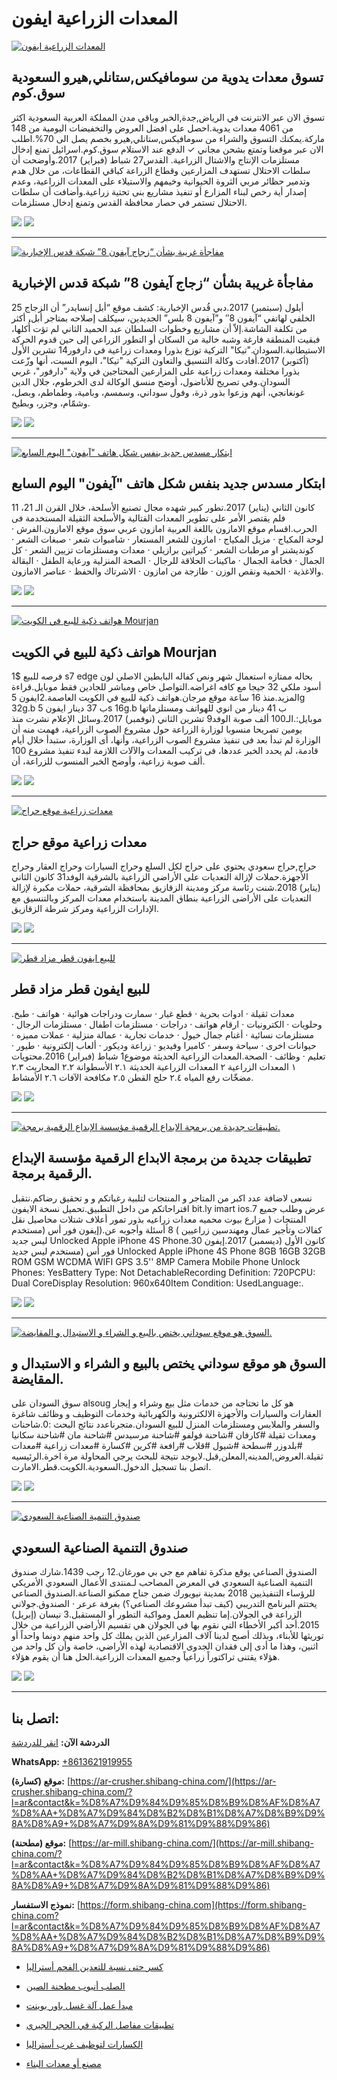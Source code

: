 # المعدات الزراعية ايفون

<a href="https://swt.shibang-china.com/?l=ar&img&k=%D8%A7%D9%84%D9%85%D8%B9%D8%AF%D8%A7%D8%AA+%D8%A7%D9%84%D8%B2%D8%B1%D8%A7%D8%B9%D9%8A%D8%A9+%D8%A7%D9%8A%D9%81%D9%88%D9%86" target="_blank">![المعدات الزراعية ايفون](http://static.shibang-china.com/all-800x300/1200.jpg)</a>

## تسوق معدات يدوية من سومافيكس,ستانلي,هيرو السعودية سوق.كوم
تسوق الان عبر الانترنت في الرياض,جدة,الخبر وباقي مدن المملكة العربية السعودية اكثر من 4061 معدات يدوية.احصل على افضل العروض والتخفيضات اليومية من 148 ماركة.يمكنك التسوق والشراء من سومافيكس,ستانلي,هيرو بخصم يصل الى 70%.اطلب الان عبر موقعنا وتمتع بشحن مجاني ✓ الدفع عند الاستلام سوق.كوم.اسرائيل تمنع إدخال مستلزمات الإنتاج والاشتال الزراعية. القدس27 شباط (فبراير) 2017.وأوضحت أن سلطات الاحتلال تستهدف المزارعين وقطاع الزراعة كباقي القطاعات، من خلال هدم وتدمير حظائر مربي الثروة الحيوانية وخيمهم والاستيلاء على المعدات الزراعية، وعدم إصدار أية رخص لبناء المزارع أو تنفيذ مشاريع بنى تحتية زراعية.وأضافت أن سلطات الاحتلال تستمر في حصار محافظة القدس وتمنع إدخال مستلزمات.


<a href="https://whatsapp.shibangsoft.com/WhatsApp.php" target="_blank" title="WhatsApp">![](http://static.shibang-china.com/icon/whatsapp.png)</a> <a href="https://swt.shibang-china.com/?l=ar&icon&k=%D8%A7%D9%84%D9%85%D8%B9%D8%AF%D8%A7%D8%AA+%D8%A7%D9%84%D8%B2%D8%B1%D8%A7%D8%B9%D9%8A%D8%A9+%D8%A7%D9%8A%D9%81%D9%88%D9%86" target="_blank">![](http://static.shibang-china.com/icon/chat-ar.png)</a>

---

<a href="https://swt.shibang-china.com/?l=ar&img&k=%D8%A7%D9%84%D9%85%D8%B9%D8%AF%D8%A7%D8%AA+%D8%A7%D9%84%D8%B2%D8%B1%D8%A7%D8%B9%D9%8A%D8%A9+%D8%A7%D9%8A%D9%81%D9%88%D9%86" target="_blank">![مفاجأة غريبة بشأن “زجاج آيفون 8” شبكة قدس الإخبارية](http://static.shibang-china.com/all-800x300/416.jpg)</a>

## مفاجأة غريبة بشأن “زجاج آيفون 8” شبكة قدس الإخبارية
25 أيلول (سبتمبر) 2017.دبي قُدس الإخبارية: كشف موقع “أبل إنسايدر” أن الزجاج الخلفي لهاتفي “آيفون 8″ و”آيفون 8 بلس” الجديدين، سيكلف إصلاحه بمتاجر أبل، أكثر من تكلفة الشاشة.إلاّ أن مشاريع وخطوات السلطان عبد الحميد الثاني لم تؤت أُكلها، فبقيت المنطقة فارغة وشبه خالية من السكان أو التطور الزراعي إلى حين قدوم الحركة الاستيطانية.السودان.&quot;تيكا&quot; التركية توزع بذورا ومعدات زراعية في دارفور14 تشرين الأول (أكتوبر) 2017.أفادت وكالة التنسيق والتعاون التركية &quot;تيكا&quot;، اليوم السبت، أنها وزّعت بذورا مختلفة ومعدات زراعية على المزارعين المحتاجين في ولاية &quot;دارفور&quot;، غربي السودان.وفي تصريح للأناضول، أوضح منسق الوكالة لدى الخرطوم، جلال الدين غونغانجي، أنهم وزعوا بذور ذرة، وفول سوداني، وسمسم، وبامية، وطماطم، وبصل، وشمّام، وجزر، وبطيخ.


<a href="https://whatsapp.shibangsoft.com/WhatsApp.php" target="_blank" title="WhatsApp">![](http://static.shibang-china.com/icon/whatsapp.png)</a> <a href="https://swt.shibang-china.com/?l=ar&icon&k=%D8%A7%D9%84%D9%85%D8%B9%D8%AF%D8%A7%D8%AA+%D8%A7%D9%84%D8%B2%D8%B1%D8%A7%D8%B9%D9%8A%D8%A9+%D8%A7%D9%8A%D9%81%D9%88%D9%86" target="_blank">![](http://static.shibang-china.com/icon/chat-ar.png)</a>

---

<a href="https://swt.shibang-china.com/?l=ar&img&k=%D8%A7%D9%84%D9%85%D8%B9%D8%AF%D8%A7%D8%AA+%D8%A7%D9%84%D8%B2%D8%B1%D8%A7%D8%B9%D9%8A%D8%A9+%D8%A7%D9%8A%D9%81%D9%88%D9%86" target="_blank">![ابتكار مسدس جديد بنفس شكل هاتف &quot;آيفون&quot; اليوم السابع](http://static.shibang-china.com/all-800x300/1341.jpg)</a>

## ابتكار مسدس جديد بنفس شكل هاتف &quot;آيفون&quot; اليوم السابع
11 كانون الثاني (يناير) 2017.تطور كبير شهده مجال تصنيع الأسلحة، خلال القرن الـ 21، فلم يقتصر الأمر على تطوير المعدات القتالية والأسلحة الثقيلة المستخدمة فى الحرب.اقسام موقع الامازون باللغة العربية امازون عربي سوق موقع الامازون.الفرش &middot; لوحة المكياج &middot; مزيل المكياج &middot; امازون للشعر المستعار &middot; شامبوات شعر &middot; صبغات الشعر &middot; كونديشنر او مرطبات الشعر &middot; كيراتين برازيلي &middot; معدات ومستلزمات تزيين الشعر &middot; كل الجمال &middot; فخامة الجمال &middot; ماكينات الحلاقة للرجال &middot; الصحة المنزلية ورعاية الطفل &middot; البقالة والاغذية &middot; الحمية ونقص الوزن &middot; طازجة من امازون &middot; الاشرتاك والحفظ &middot; عناصر الامازون.


<a href="https://whatsapp.shibangsoft.com/WhatsApp.php" target="_blank" title="WhatsApp">![](http://static.shibang-china.com/icon/whatsapp.png)</a> <a href="https://swt.shibang-china.com/?l=ar&icon&k=%D8%A7%D9%84%D9%85%D8%B9%D8%AF%D8%A7%D8%AA+%D8%A7%D9%84%D8%B2%D8%B1%D8%A7%D8%B9%D9%8A%D8%A9+%D8%A7%D9%8A%D9%81%D9%88%D9%86" target="_blank">![](http://static.shibang-china.com/icon/chat-ar.png)</a>

---

<a href="https://swt.shibang-china.com/?l=ar&img&k=%D8%A7%D9%84%D9%85%D8%B9%D8%AF%D8%A7%D8%AA+%D8%A7%D9%84%D8%B2%D8%B1%D8%A7%D8%B9%D9%8A%D8%A9+%D8%A7%D9%8A%D9%81%D9%88%D9%86" target="_blank">![هواتف ذكية للبيع في الكويت Mourjan](http://static.shibang-china.com/all-800x300/1494.jpg)</a>

## هواتف ذكية للبيع في الكويت Mourjan
1$ فرصه للبيع s7 edge بحاله ممتازه استعمال شهر ونص كفاله البابطين الاصلي لون أسود ملكي 32 جيجا مع كافه اغراضه.التواصل خاص ومباشر للجادين فقط​ موبايل.قراءة المزيد.منذ 16 ساعة موقع مرجان.هواتف ذكية للبيع في الكويت العاصمة.2ايفون 5g 32g.b ب 37 دينار ايفون 5s 16g.b ب 41 دينار من انوي للهواتف ومستلزماتها​ موبايل:.الـ100 ألف صوبة الوفد9 تشرين الثاني (نوفمبر) 2017.وسائل الإعلام نشرت منذ يومين تصريحا منسوبا لوزارة الزراعة حول مشروع الصوب الزراعية، فهمت منه أن الوزارة لم تبدأ بعد فى تنفيذ مشروع الصوب الزراعية، وأنها، أى الوزارة، ستبدأ خلال أيام قادمة، لم يحدد الخبر عددها، فى تركيب المعدات والآلات اللازمة لبدء تنفيذ مشروع 100 ألف صوبة زراعية، وأوضح الخبر المنسوب للزراعة، أن.


<a href="https://whatsapp.shibangsoft.com/WhatsApp.php" target="_blank" title="WhatsApp">![](http://static.shibang-china.com/icon/whatsapp.png)</a> <a href="https://swt.shibang-china.com/?l=ar&icon&k=%D8%A7%D9%84%D9%85%D8%B9%D8%AF%D8%A7%D8%AA+%D8%A7%D9%84%D8%B2%D8%B1%D8%A7%D8%B9%D9%8A%D8%A9+%D8%A7%D9%8A%D9%81%D9%88%D9%86" target="_blank">![](http://static.shibang-china.com/icon/chat-ar.png)</a>

---

<a href="https://swt.shibang-china.com/?l=ar&img&k=%D8%A7%D9%84%D9%85%D8%B9%D8%AF%D8%A7%D8%AA+%D8%A7%D9%84%D8%B2%D8%B1%D8%A7%D8%B9%D9%8A%D8%A9+%D8%A7%D9%8A%D9%81%D9%88%D9%86" target="_blank">![معدات زراعية موقع حراج](http://static.shibang-china.com/all-800x300/1430.jpg)</a>

## معدات زراعية موقع حراج
حراج,حراج سعودي يحتوي على حراج لكل السلع وحراج السيارات وحراج العقار وحراج الأجهزة.حملات لإزالة التعديات على الأراضي الزراعية بالشرقية الوفد31 كانون الثاني (يناير) 2018.شنت رئاسة مركز ومدينة الزقازيق بمحافظة الشرقية، حملات مكبرة لإزالة التعديات على الأراضى الزراعية بنطاق المدينة باستخدام معدات المركز وبالتنسيق مع الإدارات الزراعية ومركز شرطة الزقازيق.


<a href="https://whatsapp.shibangsoft.com/WhatsApp.php" target="_blank" title="WhatsApp">![](http://static.shibang-china.com/icon/whatsapp.png)</a> <a href="https://swt.shibang-china.com/?l=ar&icon&k=%D8%A7%D9%84%D9%85%D8%B9%D8%AF%D8%A7%D8%AA+%D8%A7%D9%84%D8%B2%D8%B1%D8%A7%D8%B9%D9%8A%D8%A9+%D8%A7%D9%8A%D9%81%D9%88%D9%86" target="_blank">![](http://static.shibang-china.com/icon/chat-ar.png)</a>

---

<a href="https://swt.shibang-china.com/?l=ar&img&k=%D8%A7%D9%84%D9%85%D8%B9%D8%AF%D8%A7%D8%AA+%D8%A7%D9%84%D8%B2%D8%B1%D8%A7%D8%B9%D9%8A%D8%A9+%D8%A7%D9%8A%D9%81%D9%88%D9%86" target="_blank">![للبيع ايفون قطر مزاد قطر](http://static.shibang-china.com/all-800x300/768.jpg)</a>

## للبيع ايفون قطر مزاد قطر
.معدات ثقيلة &middot; ادوات بحرية &middot; قطع غيار &middot; سمارت ودراجات هوائية &middot; هواتف &middot; طبخ وحلويات &middot; الكترونيات &middot; ارقام هواتف &middot; دراجات &middot; مستلزمات اطفال &middot; مستلزمات الرجال &middot; مستلزمات نسائية &middot; أغنام جمال خيول &middot; خدمات تجارية &middot; عمالة منزلية &middot; عملات مميزه &middot; حيوانات اخرى &middot; سياحة وسفر &middot; كاميرا وفيديو &middot; زراعة وديكور &middot; ألعاب إلكترونية &middot; طيور &middot; تعليم &middot; وظائف &middot; الصحة.المعدات الزراعية الحديثة موضوع1 شباط (فبراير) 2016.محتويات ١ المعدات الزراعية ٢ المعدات الزراعية الحديثة ٢.١ الأسطوانة ٢.٢ المحاريث ٢.٣ مضخّات رفع المياه ٢.٤ حلج القطن ٢.٥ مكافحة الآفات ٢.٦ الأمشاط.


<a href="https://whatsapp.shibangsoft.com/WhatsApp.php" target="_blank" title="WhatsApp">![](http://static.shibang-china.com/icon/whatsapp.png)</a> <a href="https://swt.shibang-china.com/?l=ar&icon&k=%D8%A7%D9%84%D9%85%D8%B9%D8%AF%D8%A7%D8%AA+%D8%A7%D9%84%D8%B2%D8%B1%D8%A7%D8%B9%D9%8A%D8%A9+%D8%A7%D9%8A%D9%81%D9%88%D9%86" target="_blank">![](http://static.shibang-china.com/icon/chat-ar.png)</a>

---

<a href="https://swt.shibang-china.com/?l=ar&img&k=%D8%A7%D9%84%D9%85%D8%B9%D8%AF%D8%A7%D8%AA+%D8%A7%D9%84%D8%B2%D8%B1%D8%A7%D8%B9%D9%8A%D8%A9+%D8%A7%D9%8A%D9%81%D9%88%D9%86" target="_blank">![تطبيقات جديدة من برمجة الابداع الرقمية مؤسسة الإبداع الرقمية برمجة.](http://static.shibang-china.com/all-800x300/108.jpg)</a>

## تطبيقات جديدة من برمجة الابداع الرقمية مؤسسة الإبداع الرقمية برمجة.
نسعى لاضافة عدد اكبر من المتاجر و المنتجات لتلبية رغباتكم و و تحقيق رضاكم.نتقبل اقتراحاتكم من داخل التطبيق.تحميل نسخة الايفون bit.ly imart ios.7 عرض وطلب جميع المنتجات ( مزارع بيوت محميه معدات زراعيه بذور تمور أعلاف شتلات محاصيل نقل كفالات وتأجير عمال ومهندسين زراعيين ) 8 أسئلة وأجوبه عن.(إيفون فور أس (مستخدم ليس جديد Unlocked Apple iPhone 4S Phone.30 كانون الأول (ديسمبر) 2017.إيفون فور أس (مستخدم ليس جديد Unlocked Apple iPhone 4S Phone 8GB 16GB 32GB ROM GSM WCDMA WIFI GPS 3.5&#39;&#39; 8MP Camera Mobile Phone Unlock Phones: YesBattery Type: Not DetachableRecording Definition: 720PCPU: Dual CoreDisplay Resolution: 960x640Item Condition: UsedLanguage:.


<a href="https://whatsapp.shibangsoft.com/WhatsApp.php" target="_blank" title="WhatsApp">![](http://static.shibang-china.com/icon/whatsapp.png)</a> <a href="https://swt.shibang-china.com/?l=ar&icon&k=%D8%A7%D9%84%D9%85%D8%B9%D8%AF%D8%A7%D8%AA+%D8%A7%D9%84%D8%B2%D8%B1%D8%A7%D8%B9%D9%8A%D8%A9+%D8%A7%D9%8A%D9%81%D9%88%D9%86" target="_blank">![](http://static.shibang-china.com/icon/chat-ar.png)</a>

---

<a href="https://swt.shibang-china.com/?l=ar&img&k=%D8%A7%D9%84%D9%85%D8%B9%D8%AF%D8%A7%D8%AA+%D8%A7%D9%84%D8%B2%D8%B1%D8%A7%D8%B9%D9%8A%D8%A9+%D8%A7%D9%8A%D9%81%D9%88%D9%86" target="_blank">![السوق هو موقع سوداني يختص بالبيع و الشراء و الاستبدال و المقايضة.](http://static.shibang-china.com/all-800x300/1417.jpg)</a>

## السوق هو موقع سوداني يختص بالبيع و الشراء و الاستبدال و المقايضة.
سوق السودان على alsoug هو كل ما تحتاجه من خدمات مثل بيع وشراء و إيجار العقارات والسيارات والأجهزة الالكترونية والكهربائية وخدمات التوظيف و وظائف شاغرة والسفر والملابس ومستلزمات المنزل للبيع السودان.متجرناعدد نتائج البحث :0.شاحنات ومعدات ثقيلة #كارفان #شاحنة فولفو #شاحنة مرسيدس #شاحنة مان #شاحنة سكانيا #بلدوزر #سطحة #شيول #قلاب #رافعة #كرين #كسارة #معدات زراعية #معدات ثقيلة.العروض,المدينه,المعلن,قبل.لايوجد نتيجة للبحث يرجي المحاولة مرة اخرة.الرئيسيه اتصل بنا تسجيل الدخول.السعودية.الكويت.قطر.الامارت.


<a href="https://whatsapp.shibangsoft.com/WhatsApp.php" target="_blank" title="WhatsApp">![](http://static.shibang-china.com/icon/whatsapp.png)</a> <a href="https://swt.shibang-china.com/?l=ar&icon&k=%D8%A7%D9%84%D9%85%D8%B9%D8%AF%D8%A7%D8%AA+%D8%A7%D9%84%D8%B2%D8%B1%D8%A7%D8%B9%D9%8A%D8%A9+%D8%A7%D9%8A%D9%81%D9%88%D9%86" target="_blank">![](http://static.shibang-china.com/icon/chat-ar.png)</a>

---

<a href="https://swt.shibang-china.com/?l=ar&img&k=%D8%A7%D9%84%D9%85%D8%B9%D8%AF%D8%A7%D8%AA+%D8%A7%D9%84%D8%B2%D8%B1%D8%A7%D8%B9%D9%8A%D8%A9+%D8%A7%D9%8A%D9%81%D9%88%D9%86" target="_blank">![صندوق التنمية الصناعية السعودي](http://static.shibang-china.com/all-800x300/1219.jpg)</a>

## صندوق التنمية الصناعية السعودي
الصندوق الصناعي يوقع مذكرة تفاهم مع جي بي مورغان.12 رجب 1439.شارك صندوق التنمية الصناعية السعودي في المعرض المصاحب لـمنتدى الأعمال السعودي الأمريكي للرؤساء التنفيذيين 2018 بمدينة نيويورك ضمن جناح ممكنو الصناعة.الصندوق الصناعي يختتم البرنامج التدريبي (كيف تبدأ مشروعك الصناعي؟) بغرفة عرعر &middot; ​الصندوق.جولاني الزراعة في الجولان.إما تنظيم العمل ومواكبة التطور أو المستقبل.3 نيسان (إبريل) 2015.أحد أكبر الأخطاء التي نقوم بها في الجولان هي تقسيم الأراضي الزراعية من خلال توريثها للأبناء، وبذلك أصبح لدينا آلاف المزارعين الذين يملك كل واحد منهم دونما واحداً أو اثنين، وهذا ما أدى إلى فقدان الجدوى الاقتصادية لهذه الأراضي، خاصة وأن كل واحد من هؤلاء يقتنى تراكتوراً زراعياً وجميع المعدات الزراعية.الحل هنا أن يقوم هؤلاء.


<a href="https://whatsapp.shibangsoft.com/WhatsApp.php" target="_blank" title="WhatsApp">![](http://static.shibang-china.com/icon/whatsapp.png)</a> <a href="https://swt.shibang-china.com/?l=ar&icon&k=%D8%A7%D9%84%D9%85%D8%B9%D8%AF%D8%A7%D8%AA+%D8%A7%D9%84%D8%B2%D8%B1%D8%A7%D8%B9%D9%8A%D8%A9+%D8%A7%D9%8A%D9%81%D9%88%D9%86" target="_blank">![](http://static.shibang-china.com/icon/chat-ar.png)</a>

---
## اتصل بنا:

**الدردشة الآن:** [انقر للدردشة](https://swt.shibang-china.com?l=ar&contact&k=%D8%A7%D9%84%D9%85%D8%B9%D8%AF%D8%A7%D8%AA+%D8%A7%D9%84%D8%B2%D8%B1%D8%A7%D8%B9%D9%8A%D8%A9+%D8%A7%D9%8A%D9%81%D9%88%D9%86)

**WhatsApp:**  [+8613621919955](https://whatsapp.shibangsoft.com/WhatsApp.php)

**موقع (كسارة):** [https://ar-crusher.shibang-china.com/](https://ar-crusher.shibang-china.com/?l=ar&contact&k=%D8%A7%D9%84%D9%85%D8%B9%D8%AF%D8%A7%D8%AA+%D8%A7%D9%84%D8%B2%D8%B1%D8%A7%D8%B9%D9%8A%D8%A9+%D8%A7%D9%8A%D9%81%D9%88%D9%86)

**موقع (مطحنة):** [https://ar-mill.shibang-china.com/](https://ar-mill.shibang-china.com/?l=ar&contact&k=%D8%A7%D9%84%D9%85%D8%B9%D8%AF%D8%A7%D8%AA+%D8%A7%D9%84%D8%B2%D8%B1%D8%A7%D8%B9%D9%8A%D8%A9+%D8%A7%D9%8A%D9%81%D9%88%D9%86)

**نموذج الاستفسار:** [https://form.shibang-china.com](https://form.shibang-china.com?l=ar&contact&k=%D8%A7%D9%84%D9%85%D8%B9%D8%AF%D8%A7%D8%AA+%D8%A7%D9%84%D8%B2%D8%B1%D8%A7%D8%B9%D9%8A%D8%A9+%D8%A7%D9%8A%D9%81%D9%88%D9%86)

* [كسر حتى نسبة للتعدين الفحم أستراليا](../28/%D9%83%D8%B3%D8%B1%20%D8%AD%D8%AA%D9%89%20%D9%86%D8%B3%D8%A8%D8%A9%20%D9%84%D9%84%D8%AA%D8%B9%D8%AF%D9%8A%D9%86%20%D8%A7%D9%84%D9%81%D8%AD%D9%85%20%D8%A3%D8%B3%D8%AA%D8%B1%D8%A7%D9%84%D9%8A%D8%A7.md)

* [الصلب أنبوب مطحنة الصين](../29/%D8%A7%D9%84%D8%B5%D9%84%D8%A8%20%D8%A3%D9%86%D8%A8%D9%88%D8%A8%20%D9%85%D8%B7%D8%AD%D9%86%D8%A9%20%D8%A7%D9%84%D8%B5%D9%8A%D9%86.md)

* [مبدأ عمل آلة غسل باور بوينت](../30/%D9%85%D8%A8%D8%AF%D8%A3%20%D8%B9%D9%85%D9%84%20%D8%A2%D9%84%D8%A9%20%D8%BA%D8%B3%D9%84%20%D8%A8%D8%A7%D9%88%D8%B1%20%D8%A8%D9%88%D9%8A%D9%86%D8%AA.md)

* [تطبيقات مفاصل الركبة في الحجر الجيري](../29/%D8%AA%D8%B7%D8%A8%D9%8A%D9%82%D8%A7%D8%AA%20%D9%85%D9%81%D8%A7%D8%B5%D9%84%20%D8%A7%D9%84%D8%B1%D9%83%D8%A8%D8%A9%20%D9%81%D9%8A%20%D8%A7%D9%84%D8%AD%D8%AC%D8%B1%20%D8%A7%D9%84%D8%AC%D9%8A%D8%B1%D9%8A.md)

* [الكسارات لتوظيف غرب أستراليا](../27/%D8%A7%D9%84%D9%83%D8%B3%D8%A7%D8%B1%D8%A7%D8%AA%20%D9%84%D8%AA%D9%88%D8%B8%D9%8A%D9%81%20%D8%BA%D8%B1%D8%A8%20%D8%A3%D8%B3%D8%AA%D8%B1%D8%A7%D9%84%D9%8A%D8%A7.md)

* [مصنع أو معدات البناء](../27/%D9%85%D8%B5%D9%86%D8%B9%20%D8%A3%D9%88%20%D9%85%D8%B9%D8%AF%D8%A7%D8%AA%20%D8%A7%D9%84%D8%A8%D9%86%D8%A7%D8%A1.md)